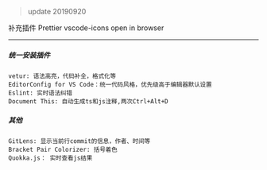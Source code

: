 > update 20190920

补充插件
Prettier
vscode-icons
open in browser

---

##### 统一安装插件

    vetur: 语法高亮，代码补全，格式化等
    EditorConfig for VS Code：统一代码风格，优先级高于编辑器默认设置
    Eslint: 实时语法纠错
    Document This: 自动生成ts和js注释,两次Ctrl+Alt+D

##### 其他

    GitLens: 显示当前行commit的信息，作者、时间等
    Bracket Pair Colorizer: 括号着色
    Quokka.js： 实时查看js结果

